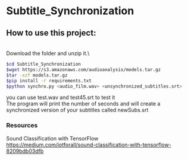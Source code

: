 # Subtitle_Synchronization





## How to use this project: 
\
Download the folder and unzip it.\
```bash
$cd Subtitle_Synchronization 
$wget https://s3.amazonaws.com/audioanalysis/models.tar.gz 
$tar -xzf models.tar.gz 
$pip install -r requirements.txt 
$python synchro.py <audio_film.wav> <unsynchronized_subtitles.srt>  
```
you can use test.wav and test45.srt to test it \
The program will print the number of seconds and will create a synchronized version of your subtitles called newSubs.srt


### Resources
Sound Classification with TensorFlow\
https://medium.com/iotforall/sound-classification-with-tensorflow-8209bdb03dfb
